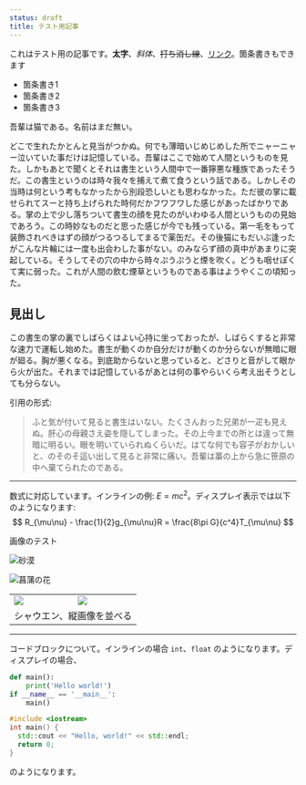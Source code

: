 ```yaml
---
status: draft
title: テスト用記事
---
```


これはテスト用の記事です。**太字**、_斜体_、~~打ち消し線~~、[リンク](https://diary.apkas.net)。箇条書きもできます

- 箇条書き1
- 箇条書き2
- 箇条書き3

吾輩は猫である。名前はまだ無い。

どこで生れたかとんと見当がつかぬ。何でも薄暗いじめじめした所でニャーニャー泣いていた事だけは記憶している。吾輩はここで始めて人間というものを見た。しかもあとで聞くとそれは書生という人間中で一番獰悪な種族であったそうだ。この書生というのは時々我々を捕えて煮て食うという話である。しかしその当時は何という考もなかったから別段恐しいとも思わなかった。ただ彼の掌に載せられてスーと持ち上げられた時何だかフワフワした感じがあったばかりである。掌の上で少し落ちついて書生の顔を見たのがいわゆる人間というものの見始であろう。この時妙なものだと思った感じが今でも残っている。第一毛をもって装飾されべきはずの顔がつるつるしてまるで薬缶だ。その後猫にもだいぶ逢ったがこんな片輪には一度も出会わした事がない。のみならず顔の真中があまりに突起している。そうしてその穴の中から時々ぷうぷうと煙を吹く。どうも咽せぽくて実に弱った。これが人間の飲む煙草というものである事はようやくこの頃知った。

## 見出し

この書生の掌の裏でしばらくはよい心持に坐っておったが、しばらくすると非常な速力で運転し始めた。書生が動くのか自分だけが動くのか分らないが無暗に眼が廻る。胸が悪くなる。到底助からないと思っていると、どさりと音がして眼から火が出た。それまでは記憶しているがあとは何の事やらいくら考え出そうとしても分らない。

引用の形式:

> ふと気が付いて見ると書生はいない。たくさんおった兄弟が一疋も見えぬ。肝心の母親さえ姿を隠してしまった。その上今までの所とは違って無暗に明るい。眼を明いていられぬくらいだ。はてな何でも容子がおかしいと、のそのそ這い出して見ると非常に痛い。吾輩は藁の上から急に笹原の中へ棄てられたのである。

---

数式に対応しています。インラインの例: $E = mc^2$。ディスプレイ表示では以下のようになります:
$$
  R_{\mu\nu} - \frac{1}{2}g_{\mu\nu}R = \frac{8\pi G}{c^4}T_{\mu\nu}
$$

画像のテスト

![砂漠](https://photos.apkas.net/medium/202403/20240305-022458.webp)

![菖蒲の花](https://photos.apkas.net/medium/202406/20240615-141517.webp)

<table>
  <tr>
    <td><img class="nopb" src="https://photos.apkas.net/medium/202403/20240309-003235.webp" /></td>
    <td><img class="nopb" src="https://photos.apkas.net/medium/202403/20240309-003544.webp" /></td>
  </tr>
  <tr>
    <td colspan="2">シャウエン、縦画像を並べる</td>
  </tr>
</table>

---

コードブロックについて。インラインの場合 `int`、`float` のようになります。ディスプレイの場合、

```python
def main():
    print('Hello world!')
if __name__ == '__main__':
    main()
```

```c++
#include <iostream>
int main() {
  std::cout << "Hello, world!" << std::endl;
  return 0;
}
```

のようになります。
